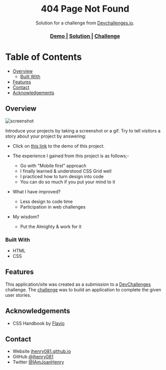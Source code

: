 <h1 align="center">404 Page Not Found</h1>

<div align="center">
   Solution for a challenge from  <a href="http://devchallenges.io" target="_blank">Devchallenges.io</a>.
</div>

<div align="center">
  <h3>
    <a href="https://dev-challenges.onrender.com/">
      Demo
    </a>
    <span> | </span>
    <a href="https://github.com/jhenry081/dev-challenges/tree/master/404-not-found">
      Solution
    </a>
    <span> | </span>
    <a href="https://devchallenges.io/challenges/wBunSb7FPrIepJZAg0sY">
      Challenge
    </a>
  </h3>
</div>

<!-- TABLE OF CONTENTS -->
# Table of Contents

- [Overview](#overview)
  - [Built With](#built-with)
- [Features](#features)
- [Contact](#contact)
- [Acknowledgements](#acknowledgements)

<!-- OVERVIEW -->

## Overview

![screenshot](https://user-images.githubusercontent.com/16707738/92399059-5716eb00-f132-11ea-8b14-bcacdc8ec97b.png)

Introduce your projects by taking a screenshot or a gif. Try to tell visitors a story about your project by answering:

- Click on [this link](https://dev-challenges.onrender.com/) to the demo of this project.

- The experience I gained from this project is as follows;-
  - Go with "Mobile first" approach
  - I finally learned & understood CSS Grid well
  - I practiced how to turn design into code  
  - You can do so much if you put your mind to it  

- What I have improved?
  - Less design to code time
  - Participation in web challenges

- My wisdom?
  - Put the Almighty & work for it

### Built With

- HTML
- CSS

## Features

This application/site was created as a submission to a [DevChallenges](https://devchallenges.io/challenges) challenge. The [challenge](https://devchallenges.io/challenges/wBunSb7FPrIepJZAg0sY) was to build an application to complete the given user stories.

## Acknowledgements

- CSS Handbook by [Flavio](https://flaviocopes.com/)

## Contact

- Website [jhenry081.github.io](https://jhenry081.github.io/)
- GitHub [@jhenry081](https://{github.com/jhenry081})
- Twitter [@IAmJoanHenry](https://{twitter.com/IAmJoanHenry})
